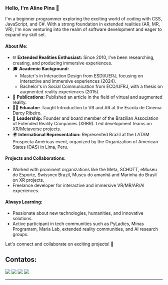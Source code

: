 ### Hello, I'm Aline Pina 👋

I'm a beginner programmer exploring the exciting world of coding with CSS, JavaScript, and C#. With a strong foundation in extended realities (AR, MR, VR), I'm now venturing into the realm of software development and eager to expand my skill set.

#### About Me:
- 🌐 **Extended Realities Enthusiast:** Since 2010, I've been researching, creating, and producing immersive experiences.
- 🎓 **Academic Background:** 
  - Master's in Interaction Design from ESDI/UERJ, focusing on interactive and immersive experiences (2024).
  - Bachelor's in Social Communication from ECO/UFRJ, with a thesis on augmented reality experiences (2015).
- 📝 **Publications:** Published an article in the field of virtual and augmented reality.
- 👩‍🏫 **Educator:** Taught Introduction to VR and AR at the Escola de Cinema Darcy Ribeiro.
- 👥 **Leadership:** Founder and board member of the Brazilian Association of Extended Reality Companies (XRBR). Led development teams on XR/Metaverse projects.
- 🌍 **International Representation:** Represented Brazil at the LATAM Prospecta Américas event, organized by the Organization of American States (OAS) in Lima, Peru.

#### Projects and Collaborations:
- Worked with prominent organizations like the Meta, SCHOTT, eMuseu do Esporte, Swissnex Brazil, Museu do amanhã and Marinha do Brasil on XR projects.
- Freelance developer for interactive and immersive VR/MR/AR/AI experiences.

#### Always Learning:
- Passionate about new technologies, humanities, and innovative solutions.
- Active participant in tech communities such as PyLadies, Minas Programam, Maria Lab, extended reality communities, and AI research groups.

Let's connect and collaborate on exciting projects! 🚀

## Contatos:

<div>
<a href="https://www.linkedin.com/in/alinepina/" target="_blank"><img loading="lazy" src="https://img.shields.io/badge/-LinkedIn-%230077B5?style=for-the-badge&logo=linkedin&logoColor=white" target="_blank"></a>   
<a href="http://lattes.cnpq.br/5188962987161780" target="_blank"><img loading="lazy" src="https://img.shields.io/badge/-Curriculo Lattes-FF7F00?style=for-the-badge&logo=adobeacrobatreader&logoColor=white" target="_blank"></a>
<a href="https://instagram.com/alineapina/" target="_blank"><img loading="lazy" src="https://img.shields.io/badge/-Instagram-%23E4405F?style=for-the-badge&logo=instagram&logoColor=white" target="_blank"></a>
<a href="https://www.alinepina.com" target="_blank"><img loading="lazy" src="https://img.shields.io/badge/-WordPress-100000?style=for-the-badge&logo=wordpress&logoColor=white" target="_blank"></a>
</div>

***
